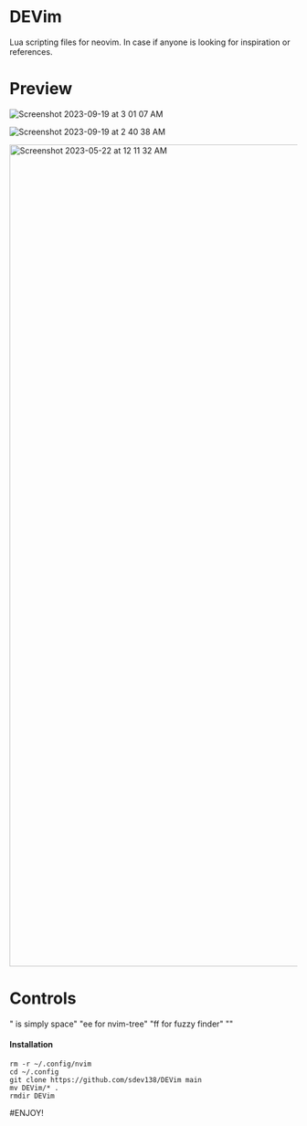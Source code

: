 # DEVim
Lua scripting files for neovim. In case if anyone is looking for inspiration or references. 

# Preview
![Screenshot 2023-09-19 at 3 01 07 AM](https://github.com/sdev138/DEVim/assets/89363509/f1430801-939a-4613-8043-e92c06300e84)

![Screenshot 2023-09-19 at 2 40 38 AM](https://github.com/sdev138/DEVim/assets/89363509/43dba294-a3c4-4897-8b20-62577ef3eacc)

<img width="1440" alt="Screenshot 2023-05-22 at 12 11 32 AM" src="https://github.com/sdev138/NVIM-Playground/assets/89363509/63820788-76fa-46fe-94ac-63b851436449">

# Controls 
  "<Leader> is simply space"
  "<Leader>ee for nvim-tree"
  "<Leader>ff for fuzzy finder"
  "<Standard Vim key bindings>" 

#### Installation

```shell
rm -r ~/.config/nvim
cd ~/.config
git clone https://github.com/sdev138/DEVim main
mv DEVim/* .
rmdir DEVim
```

#ENJOY!
